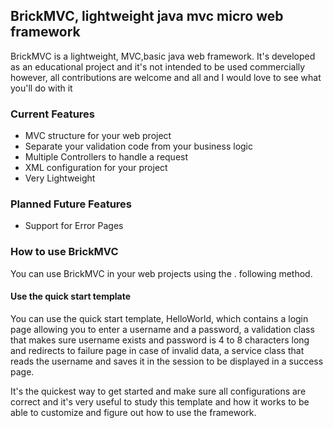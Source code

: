 <h2>BrickMVC, lightweight java mvc micro web framework</h2>
<p>

BrickMVC is a lightweight, MVC,basic java web framework. It's developed as an educational project and it's not intended to be used commercially however, all contributions are welcome and all and I would love to see what you'll do with it
</p>

<h3>Current Features</h3>
<ul>
<li>MVC structure for your web project</li>
<li>Separate your validation code from your business logic</li>
<li>Multiple Controllers to handle a request</li>
<li>XML configuration for your project</li>
<li>Very Lightweight</li>
</ul>

<h3>Planned Future Features</h3>
<ul>
<li>Support for Error Pages</li>
</ul>

<h3>How to use BrickMVC</h3>
<p>
You can use BrickMVC in your web projects using the .
following method.
</p>
<h4>Use the quick start template</h4>
<p>
You can use the quick start template, HelloWorld, which contains a login page allowing you to enter a username and a password, a validation class that makes sure username exists and password is 4 to 8 characters long and redirects to failure page in case of invalid data, a service class that reads the username and saves it in the session to be displayed in a success page. </p>
<p>
It's the quickest way to get started and make sure all configurations are correct and it's very useful to study this template and how it works to be able to customize and figure out how to use the framework.</p>
